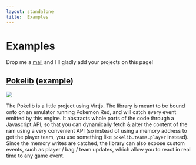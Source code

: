```yaml
---
layout: standalone
title:  Examples
---
```


# Examples

Drop me a [mail](mailto:nison.mael@gmail.com) and I'll gladly add your projects on this page!

## [Pokelib](https://github.com/arcanis/pokelib) ([example](http://arcanis.github.io/pokelib/example/))

![](http://i.imgur.com/L4jZIzW.jpg)

The Pokelib is a little project using Virtjs. The library is meant to be bound onto on an emulator running Pokemon Red, and will catch every event emitted by this engine. It abstracts whole parts of the code through a Javascript API, so that you can dynamically fetch & alter the content of the ram using a very convenient API (so instead of using a memory address to get the player team, you use something like `pokelib.teams.player` instead). Since the memory writes are catched, the library can also expose custom events, such as player / bag / team updates, which allow you to react in real time to any game event.
